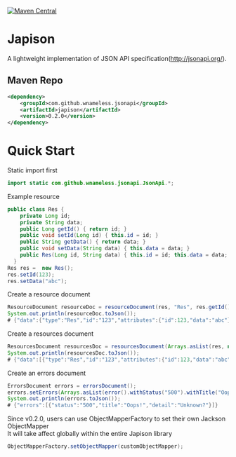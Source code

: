 [![Maven Central](https://maven-badges.herokuapp.com/maven-central/com.github.wnameless.jsonapi/japison/badge.svg)](https://maven-badges.herokuapp.com/maven-central/com.github.wnameless.jsonapi/japison)

Japison
=============
A lightweight implementation of JSON API specification(http://jsonapi.org/).

## Maven Repo
```xml
<dependency>
    <groupId>com.github.wnameless.jsonapi</groupId>
    <artifactId>japison</artifactId>
    <version>0.2.0</version>
</dependency>
```

# Quick Start

Static import first
```java
import static com.github.wnameless.jsonapi.JsonApi.*;
```

Example resource
```java
public class Res {
    private Long id;
    private String data;
    public Long getId() { return id; }
    public void setId(Long id) { this.id = id; }
    public String getData() { return data; }
    public void setData(String data) { this.data = data; }
    public Res(Long id, String data) { this.id = id; this.data = data; }
  }
Res res =  new Res();
res.setId(123);
res.setData("abc");
```

Create a resource document
```java
ResourceDocument resourceDoc = resourceDocument(res, "Res", res.getId().toString());
System.out.println(resourceDoc.toJson());
# {"data":{"type":"Res","id":"123","attributes":{"id":123,"data":"abc"}}}
```

Create a resources document
```java
ResourcesDocument resourcesDoc = resourcesDocument(Arrays.asList(res, new Res(456L, "def")), "Res",  r -> r.getId().toString());
System.out.println(resourcesDoc.toJson());
# {"data":[{"type":"Res","id":"123","attributes":{"id":123,"data":"abc"}},{"type":"Res","id":"456","attributes":{"id":456,"data":"def"}}]}
```

Create an errors document
```java
ErrorsDocument errors = errorsDocument();
errors.setErrors(Arrays.asList(error().withStatus("500").withTitle("Oops!").withDetail("Unknown?")));
System.out.println(errors.toJson());
# {"errors":[{"status":"500","title":"Oops!","detail":"Unknown?"}]}
```

Since v0.2.0, users can use ObjectMapperFactory to set their own Jackson ObjectMapper<br/>
It will take affect globally within the entire Japison library
```java
ObjectMapperFactory.setObjectMapper(customObjectMapper);
```
